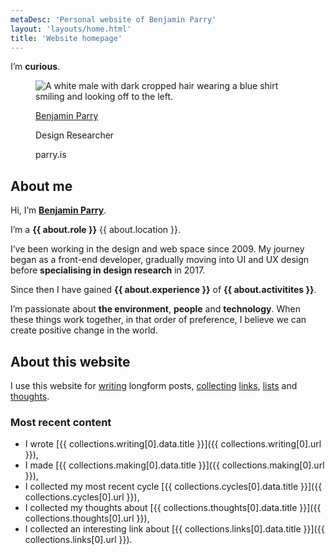 ```yaml
---
metaDesc: 'Personal website of Benjamin Parry'
layout: 'layouts/home.html'
title: 'Website homepage'
---
```


<article class="h-card>

  <h1 class="heading heading--alpha"><span class="heading__utility utility-font-size-200">I’m <strong>curious</strong>.</span></h1>

  <figure class="reset-figure card card--profile">
      <div class="reset-line-height">
        <img src="/assets/images/profile/benjamin-parry.jpg" alt="A white male with dark cropped hair wearing a blue shirt smiling and looking off to the left." class="u-photo card__image">
      </div>
      <figcaption class="reset-figcaption card__text">
        <p class="card__text__heading"><a href="/" class="u-url p-name">Benjamin Parry</a></p>
        <p class="card__text__description p-job-title">Design Researcher</p>
        <p class="card__text__organisation p-org">parry.is</p>
      </figcaption>
  </figure>

## About me

  <p class="p-note">Hi, I’m <strong><a href="/benjamin-parry">Benjamin Parry</a></strong>.</p>

  I’m a **{{ about.role }}** {{ about.location }}.

  I’ve been working in the design and web space since 2009. My journey began as a front-end developer, gradually moving into UI and UX design before **specialising in design research** in 2017.

  Since then I have gained **{{ about.experience }}** of **{{ about.activitites }}**.

  I’m passionate about **the environment**, **people** and **technology**. When these things work together, in that order of preference, I believe we can create positive change in the world.

## About this website

  I use this website for [writing](/writing/) longform posts, [collecting](/collecting) [links](/collecting/links/), [lists](/collecting/lists/) and [thoughts](/collecting/thoughts).

  ### Most recent content

  - I wrote [{{ collections.writing[0].data.title }}]({{ collections.writing[0].url }}),
  - I made [{{ collections.making[0].data.title }}]({{ collections.making[0].url }}),
  - I collected my most recent cycle [{{ collections.cycles[0].data.title }}]({{ collections.cycles[0].url }}),
  - I collected my thoughts about [{{ collections.thoughts[0].data.title }}]({{ collections.thoughts[0].url }}),
  - I collected an interesting link about [{{ collections.links[0].data.title }}]({{ collections.links[0].url }}).

  <!-- {% include "partials/data-cascade.html" %} -->

</article>
